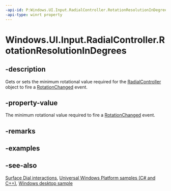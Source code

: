 ```yaml
---
-api-id: P:Windows.UI.Input.RadialController.RotationResolutionInDegrees
-api-type: winrt property
---
```


<!-- Property syntax
public double RotationResolutionInDegrees { get;  set; }
-->

# Windows.UI.Input.RadialController.RotationResolutionInDegrees

## -description
Gets or sets the minimum rotational value required for the [RadialController](radialcontroller.md) object to fire a [RotationChanged](radialcontroller_rotationchanged.md) event.

## -property-value
The minimum rotational value required to fire a [RotationChanged](radialcontroller_rotationchanged.md) event.

## -remarks

## -examples

## -see-also
[Surface Dial interactions](/windows/uwp/input-and-devices/windows-wheel-interactions), [Universal Windows Platform samples (C# and C++)](https://go.microsoft.com/fwlink/?linkid=832713), [Windows desktop sample](https://aka.ms/radialcontrollerclassicsample)
